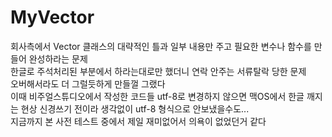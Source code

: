 # MyVector
회사측에서 Vector 클래스의 대략적인 틀과 일부 내용만 주고 필요한 변수나 함수를 만들어 완성하라는 문제<br>
한글로 주석처리된 부분에서 하라는대로만 했더니 연락 안주는 서류탈락 당한 문제<br>
오버해서라도 더 그럴듯하게 만들껄 그랬다<br>
이때 비주얼스튜디오에서 작성한 코드들 utf-8로 변경하지 않으면 맥OS에서 한글 깨지는 현상 신경쓰기 전이라 생각없이 utf-8 형식으로 안보냈을수도... <br>
지금까지 본 사전 테스트 중에서 제일 재미없어서 의욕이 없었던거 같다
